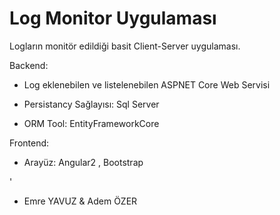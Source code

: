 # Log Monitor Uygulaması

Logların monitör edildiği basit Client-Server uygulaması.



Backend:

  - Log eklenebilen ve listelenebilen ASPNET Core Web Servisi
  
  - Persistancy Sağlayısı: Sql Server
  
  - ORM Tool: EntityFrameworkCore
  



Frontend:

  - Arayüz: Angular2 , Bootstrap


'

- Emre YAVUZ & Adem ÖZER
